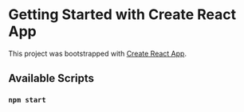 # Getting Started with Create React App

This project was bootstrapped with [Create React App](https://github.com/facebook/create-react-app).

## Available Scripts



### `npm start`

